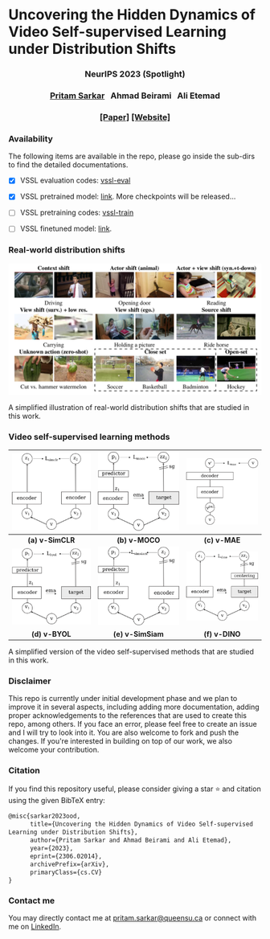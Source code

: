 # Uncovering the Hidden Dynamics of Video Self-supervised Learning under Distribution Shifts

<h3 align="center">
NeurIPS 2023 (Spotlight)
</h3>
<h3 align="center">
<a href="https://www.pritamsarkar.com">Pritam Sarkar</a>
&nbsp;
Ahmad Beirami
&nbsp;
Ali Etemad
</h3>
<h3 align="center"> 
<a href="https://arxiv.org/abs/2306.02014">[Paper]</a>
<a href="https://pritamqu.github.io/OOD-VSSL/"> [Website]</a>
</h3>


### Availability

The following items are available in the repo, please go inside the sub-dirs to find the detailed documentations. 

- [x] VSSL evaluation codes: [vssl-eval](/codes/vssl-eval/README.md)
- [x] VSSL pretrained model: [link](https://drive.google.com/drive/folders/1Hk1mXjwiTKUxO_Cd4gnwUE5fxr5u3eMS?usp=sharing). More checkpoints will be released...
- [ ] VSSL pretraining codes: [vssl-train](/codes/vssl-train/README.md)
- [ ] VSSL finetuned model: [link](/README.md).


### Real-world distribution shifts

![OOD-VSSL](/docs/assets/images/ood_vssl.png)

A simplified illustration of real-world distribution shifts that are studied in this work.


### Video self-supervised learning methods

| ![simclr](/docs/assets/images/simclr.png) | ![moco](/docs/assets/images/moco.png) | ![mae](/docs/assets/images/mae.png) |
|:--:|:--:|:--:|
| **(a) v-SimCLR** | **(b) v-MOCO** | **(c) v-MAE** |
| ![byol](/docs/assets/images/byol.png) | ![simsiam](/docs/assets/images/simsiam.png) | ![dino](/docs/assets/images/dino.png) |
| **(d) v-BYOL** | **(e) v-SimSiam** | **(f) v-DINO** |

A simplified version of the video self-supervised methods that are studied in this work.


### Disclaimer

This repo is currently under initial development phase and we plan to improve it in several aspects, including adding more documentation, adding proper acknowledgements to the references that are used to create this repo, among others. If you face an error, please feel free to create an issue and I will try to look into it. You are also welcome to fork and push the changes. If you're interested in building on top of our work, we also welcome your contribution.


### Citation
If you find this repository useful, please consider giving a star :star: and citation using the given BibTeX entry:

```
@misc{sarkar2023ood,
      title={Uncovering the Hidden Dynamics of Video Self-supervised Learning under Distribution Shifts}, 
      author={Pritam Sarkar and Ahmad Beirami and Ali Etemad},
      year={2023},
      eprint={2306.02014},
      archivePrefix={arXiv},
      primaryClass={cs.CV}
}
```

### Contact me
You may directly contact me at <pritam.sarkar@queensu.ca> or connect with me on [LinkedIn](https://www.linkedin.com/in/sarkarpritam/).